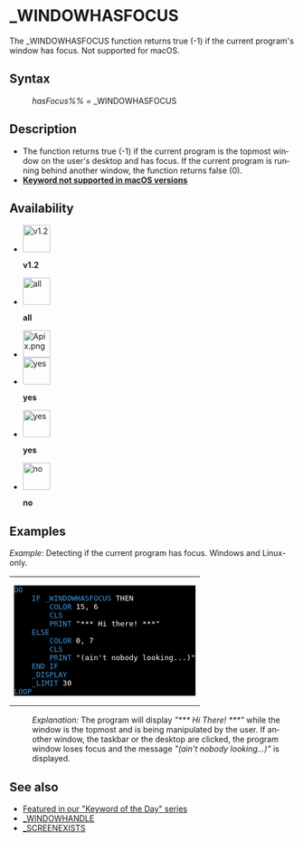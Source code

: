 <style>pre.codeide, pre.outputfixed, .outputcrt0 { background-color: #000 !important; color: #FFF !important; }</style><!DOCTYPE html>
<html class="client-nojs" dir="ltr" lang="en">
<head>
<title>_WINDOWHASFOCUS - QB64 Phoenix Edition Wiki</title>
</head>
<body class="mediawiki ltr sitedir-ltr mw-hide-empty-elt ns-0 ns-subject page-WINDOWHASFOCUS rootpage-WINDOWHASFOCUS skin-vector action-view skin-vector-legacy vector-feature-language-in-header-enabled vector-feature-language-in-main-page-header-disabled vector-feature-language-alert-in-sidebar-disabled vector-feature-sticky-header-disabled vector-feature-sticky-header-edit-disabled vector-feature-table-of-contents-disabled vector-feature-visual-enhancement-next-disabled">
<div class="mw-body" id="content" role="main">
<a id="top"></a>
<h1 class="firstHeading mw-first-heading" id="firstHeading">_WINDOWHASFOCUS</h1>
<div class="vector-body" id="bodyContent">
<div class="mw-body-content mw-content-ltr" dir="ltr" id="mw-content-text" lang="en"><div class="mw-parser-output"><p>The <a class="mw-selflink selflink">_WINDOWHASFOCUS</a> function returns true (-1) if the current program's window has focus. Not supported for macOS.
</p>
<h2><span class="mw-headline" id="Syntax">Syntax</span></h2>
<dl><dd><i>hasFocus%%</i> = <a class="mw-selflink selflink">_WINDOWHASFOCUS</a></dd></dl>
<p>
</p>
<h2><span class="mw-headline" id="Description">Description</span></h2>
<ul><li>The function returns true (-1) if the current program is the topmost window on the user's desktop and has focus. If the current program is running behind another window, the function returns false (0).</li>
<li><b><a href="Keywords_currently_not_supported_by_QB64#Keywords_not_supported_in_Linux_or_macOS_versions" title="Keywords currently not supported by QB64">Keyword not supported in macOS versions</a></b></li></ul>
<p>
</p>
<h2><span class="mw-headline" id="Availability">Availability</span></h2>
<ul class="gallery mw-gallery-nolines">
<li class="gallerybox" style="width: 53px"><div style="width: 53px">
<div class="thumb" style="width: 48px;"><div style="margin:0px auto;"><a class="image" href="File:Qb64.png" title="v1.2"><img alt="v1.2" decoding="async" height="48" src="/qb64wiki/images/9/91/Qb64.png" width="48"/></a></div></div>
<div class="gallerytext">
<p><b>v1.2</b>
</p>
</div>
</div></li>
<li class="gallerybox" style="width: 53px"><div style="width: 53px">
<div class="thumb" style="width: 48px;"><div style="margin:0px auto;"><a class="image" href="File:Qbpe.png" title="all"><img alt="all" decoding="async" height="48" src="/qb64wiki/images/0/07/Qbpe.png" width="48"/></a></div></div>
<div class="gallerytext">
<p><b>all</b>
</p>
</div>
</div></li>
<li class="gallerybox" style="width: 53px"><div style="width: 53px">
<div class="thumb" style="width: 48px;"><div style="margin:0px auto;"><a class="image" href="File:Apix.png"><img alt="Apix.png" decoding="async" height="48" src="/qb64wiki/images/5/5f/Apix.png" width="48"/></a></div></div>
<div class="gallerytext">
</div>
</div></li>
<li class="gallerybox" style="width: 53px"><div style="width: 53px">
<div class="thumb" style="width: 48px;"><div style="margin:0px auto;"><a class="image" href="File:Win.png" title="yes"><img alt="yes" decoding="async" height="48" src="/qb64wiki/images/2/29/Win.png" width="48"/></a></div></div>
<div class="gallerytext">
<p><b>yes</b>
</p>
</div>
</div></li>
<li class="gallerybox" style="width: 53px"><div style="width: 53px">
<div class="thumb" style="width: 48px;"><div style="margin:0px auto;"><a class="image" href="File:Lnx.png" title="yes"><img alt="yes" decoding="async" height="48" src="/qb64wiki/images/7/7a/Lnx.png" width="48"/></a></div></div>
<div class="gallerytext">
<p><b>yes</b>
</p>
</div>
</div></li>
<li class="gallerybox" style="width: 53px"><div style="width: 53px">
<div class="thumb" style="width: 48px;"><div style="margin:0px auto;"><a class="image" href="File:Osx.png" title="no"><img alt="no" decoding="async" height="48" src="/qb64wiki/images/2/22/Osx.png" width="48"/></a></div></div>
<div class="gallerytext">
<p><b>no</b>
</p>
</div>
</div></li>
</ul>
<p>
</p>
<h2><span class="mw-headline" id="Examples">Examples</span></h2>
<p><i>Example:</i> Detecting if the current program has focus. Windows and Linux-only.
</p>
<table cellpadding="15px" width="100%">
<tbody><tr>
<td><pre class="codeide"><a class="mw-redirect" href="DO" title="DO"><span style="color:#4593D8;">DO</span></a>
    <a class="mw-redirect" href="IF" title="IF"><span style="color:#4593D8;">IF</span></a> <a class="mw-selflink selflink"><span style="color:#4593D8;">_WINDOWHASFOCUS</span></a> THEN
        <a href="COLOR" title="COLOR"><span style="color:#4593D8;">COLOR</span></a> 15, 6
        <a href="CLS" title="CLS"><span style="color:#4593D8;">CLS</span></a>
        <a href="PRINT" title="PRINT"><span style="color:#4593D8;">PRINT</span></a> "*** Hi there! ***"
    <a href="ELSE" title="ELSE"><span style="color:#4593D8;">ELSE</span></a>
        <a href="COLOR" title="COLOR"><span style="color:#4593D8;">COLOR</span></a> 0, 7
        <a href="CLS" title="CLS"><span style="color:#4593D8;">CLS</span></a>
        <a href="PRINT" title="PRINT"><span style="color:#4593D8;">PRINT</span></a> "(ain't nobody looking...)"
    <a class="mw-redirect" href="END_IF" title="END IF"><span style="color:#4593D8;">END IF</span></a>
    <a href="DISPLAY" title="DISPLAY"><span style="color:#4593D8;">_DISPLAY</span></a>
    <a href="LIMIT" title="LIMIT"><span style="color:#4593D8;">_LIMIT</span></a> 30
<a href="LOOP" title="LOOP"><span style="color:#4593D8;">LOOP</span></a>
</pre>
</td></tr></tbody></table>
<dl><dd><i>Explanation:</i> The program will display <i>"*** Hi There! ***"</i> while the window is the topmost and is being manipulated by the user. If another window, the taskbar or the desktop are clicked, the program window loses focus and the message <i>"(ain't nobody looking...)"</i> is displayed.</dd></dl>
<p>
</p>
<h2><span class="mw-headline" id="See_also">See also</span></h2>
<ul><li><a class="external text" href="https://qb64phoenix.com/forum/showthread.php?tid=1084" rel="nofollow">Featured in our "Keyword of the Day" series</a></li>
<li><a href="WINDOWHANDLE" title="WINDOWHANDLE">_WINDOWHANDLE</a></li>
<li><a href="SCREENEXISTS" title="SCREENEXISTS">_SCREENEXISTS</a></li></ul>
<p>
</p>
<!-- 
NewPP limit report
Cached time: 20240714192923
Cache expiry: 86400
Reduced expiry: false
Complications: [show‐toc]
CPU time usage: 0.034 seconds
Real time usage: 0.047 seconds
Preprocessor visited node count: 134/1000000
Post‐expand include size: 1425/2097152 bytes
Template argument size: 156/2097152 bytes
Highest expansion depth: 3/100
Expensive parser function count: 0/100
Unstrip recursion depth: 0/20
Unstrip post‐expand size: 2356/5000000 bytes
-->
<!--
Transclusion expansion time report (%,ms,calls,template)
100.00%   35.637      1 -total
  8.45%    3.010     14 Template:Cl
  6.62%    2.358      1 Template:PageExamples
  6.01%    2.141      1 Template:PageSyntax
  5.77%    2.055      1 Template:CodeEnd
  5.45%    1.941      1 Template:Parameter
  5.20%    1.855      1 Template:CodeStart
  5.00%    1.783      1 Template:PageDescription
  4.97%    1.772      1 Template:PageSeeAlso
  4.91%    1.748      1 Template:PageNavigation
-->
<!-- Saved in parser cache with key qb64pnix_mw19894-mwmb_:pcache:idhash:366-0!canonical and timestamp 20240714192923 and revision id 8885.
 -->
</div>
</div>
</div>
</div>
</body>
</html>